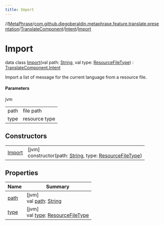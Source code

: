 ```yaml
---
title: Import
---
```

//[MetaPhrase](../../../../../index.html)/[com.github.diegoberaldin.metaphrase.feature.translate.presentation](../../../index.html)/[TranslateComponent](../../index.html)/[Intent](../index.html)/[Import](index.html)



# Import

data class [Import](index.html)(val path: [String](https://kotlinlang.org/api/latest/jvm/stdlib/kotlin/-string/index.html), val type: [ResourceFileType](../../../../com.github.diegoberaldin.metaphrase.domain.project.data/-resource-file-type/index.html)) : [TranslateComponent.Intent](../index.html)

Import a list of message for the current language from a resource file.



#### Parameters


jvm

| | |
|---|---|
| path | file path |
| type | resource type |



## Constructors


| | |
|---|---|
| [Import](-import.html) | [jvm]<br>constructor(path: [String](https://kotlinlang.org/api/latest/jvm/stdlib/kotlin/-string/index.html), type: [ResourceFileType](../../../../com.github.diegoberaldin.metaphrase.domain.project.data/-resource-file-type/index.html)) |


## Properties


| Name | Summary |
|---|---|
| [path](path.html) | [jvm]<br>val [path](path.html): [String](https://kotlinlang.org/api/latest/jvm/stdlib/kotlin/-string/index.html) |
| [type](type.html) | [jvm]<br>val [type](type.html): [ResourceFileType](../../../../com.github.diegoberaldin.metaphrase.domain.project.data/-resource-file-type/index.html) |

